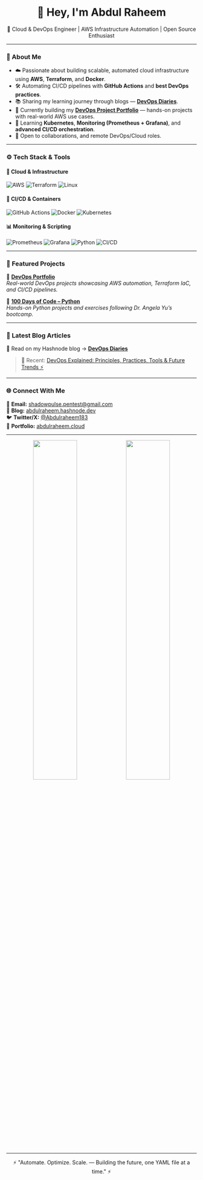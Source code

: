 <h1 align="center">👋 Hey, I'm Abdul Raheem</h1>
<p align="center">
  🚀 Cloud & DevOps Engineer | AWS Infrastructure Automation | Open Source Enthusiast
</p>

---

### 🧠 About Me  

- ☁️ Passionate about building scalable, automated cloud infrastructure using **AWS**, **Terraform**, and **Docker**.  
- 🛠️ Automating CI/CD pipelines with **GitHub Actions** and **best DevOps practices**.  
- 📚 Sharing my learning journey through blogs — [**DevOps Diaries**](https://blog.abdulraheem.cloud).  
- 💼 Currently building my [**DevOps Project Portfolio**](https://github.com/abdulraheem381/DevOps-projects-portfolio) — hands-on projects with real-world AWS use cases.  
- 🌱 Learning **Kubernetes**, **Monitoring (Prometheus + Grafana)**, and **advanced CI/CD orchestration**.  
- 🤝 Open to collaborations, and remote DevOps/Cloud roles.  

---

### ⚙️ Tech Stack & Tools  

#### 🚀 Cloud & Infrastructure  
![AWS](https://img.shields.io/badge/AWS-232F3E?style=for-the-badge&logo=amazon-aws&logoColor=white)
![Terraform](https://img.shields.io/badge/Terraform-7B42BC?style=for-the-badge&logo=terraform&logoColor=white)
![Linux](https://img.shields.io/badge/Linux-FCC624?style=for-the-badge&logo=linux&logoColor=black)

#### 🧩 CI/CD & Containers  
![GitHub Actions](https://img.shields.io/badge/GitHub%20Actions-2088FF?style=for-the-badge&logo=github-actions&logoColor=white)
![Docker](https://img.shields.io/badge/Docker-2496ED?style=for-the-badge&logo=docker&logoColor=white)
![Kubernetes](https://img.shields.io/badge/Kubernetes-326CE5?style=for-the-badge&logo=kubernetes&logoColor=white)

#### 📊 Monitoring & Scripting  
![Prometheus](https://img.shields.io/badge/Prometheus-E6522C?style=for-the-badge&logo=prometheus&logoColor=white)
![Grafana](https://img.shields.io/badge/Grafana-F46800?style=for-the-badge&logo=grafana&logoColor=white)
![Python](https://img.shields.io/badge/Python-3776AB?style=for-the-badge&logo=python&logoColor=white)
![CI/CD](https://img.shields.io/badge/CI%2FCD-000000?style=for-the-badge&logo=git&logoColor=white)

---

### 💼 Featured Projects  

📂 **[DevOps Portfolio](https://github.com/abdulraheem381/DevOps-portfolio)**  
_Real-world DevOps projects showcasing AWS automation, Terraform IaC, and CI/CD pipelines._

🐍 **[100 Days of Code – Python](https://github.com/abdulraheem381/100-days-of-code-python)**  
_Hands-on Python projects and exercises following Dr. Angela Yu’s bootcamp._

---

### 📝 Latest Blog Articles  

📘 Read on my Hashnode blog → [**DevOps Diaries**](https://blog.abdulraheem.cloud)

> 🚀 Recent: [DevOps Explained: Principles, Practices, Tools & Future Trends ⚡](https://blog.abdulraheem.cloud/devops-explained-principles-practices-tools-future-trends)

---

### 🌐 Connect With Me  

📧 **Email:** shadowpulse.pentest@gmail.com  
🧠 **Blog:** [abdulraheem.hashnode.dev](https://blog.abdulraheem.cloud)  
🐦 **Twitter/X:** [@Abdulraheem183](https://x.com/Abdulraheem183)  
💼 **Portfolio:** [abdulraheem.cloud](https://abdulraheem.cloud)

---

<p align="center">
  <img src="https://github-readme-stats.vercel.app/api?username=abdulraheem381&show_icons=true&theme=tokyonight&hide_border=true" width="48%" />
  <img src="https://github-readme-streak-stats.herokuapp.com/?user=abdulraheem381&theme=tokyonight&hide_border=true" width="48%" />
</p>

---

<p align="center">
  ⚡ "Automate. Optimize. Scale. — Building the future, one YAML file at a time." ⚡
</p>
